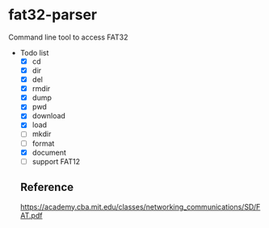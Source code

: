 # fat32-parser
Command line tool to access FAT32

- Todo list
  - [x] cd
  - [x] dir
  - [x] del
  - [x] rmdir
  - [x] dump
  - [x] pwd
  - [x] download
  - [x] load
  - [ ] mkdir
  - [ ] format
  - [x] document
  - [ ] support FAT12

  ## Reference
  https://academy.cba.mit.edu/classes/networking_communications/SD/FAT.pdf